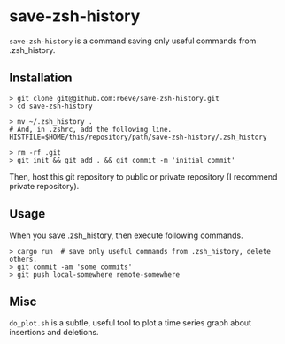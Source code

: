 save-zsh-history
================

`save-zsh-history` is a command saving only useful commands from .zsh_history.

## Installation

```console
> git clone git@github.com:r6eve/save-zsh-history.git
> cd save-zsh-history

> mv ~/.zsh_history .
# And, in .zshrc, add the following line.
HISTFILE=$HOME/this/repository/path/save-zsh-history/.zsh_history

> rm -rf .git
> git init && git add . && git commit -m 'initial commit'
```

Then, host this git repository to public or private repository (I recommend private repository).

## Usage

When you save .zsh_history, then execute following commands.

```console
> cargo run  # save only useful commands from .zsh_history, delete others.
> git commit -am 'some commits'
> git push local-somewhere remote-somewhere
```

## Misc

`do_plot.sh` is a subtle, useful tool to plot a time series graph about insertions and deletions.
